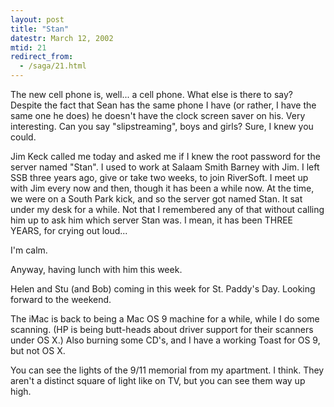 ```yaml
---
layout: post
title: "Stan"
datestr: March 12, 2002
mtid: 21
redirect_from:
  - /saga/21.html
---
```


The new cell phone is, well... a cell phone. What else is there to say? Despite
the fact that Sean has the same phone I have (or rather, I have the same one
he does) he doesn't have the clock screen saver on his. Very interesting. Can
you say "slipstreaming", boys and girls? Sure, I knew you could.

Jim Keck called me today and asked me if I knew the root password for the server
named "Stan". I used to work at Salaam Smith Barney with Jim. I left
SSB three years ago, give or take two weeks, to join RiverSoft. I meet up with
Jim every now and then, though it has been a while now. At the time, we were
on a South Park kick, and so the server got named Stan. It sat under my desk
for a while. Not that I remembered any of that without calling him up to ask
him which server Stan was. I mean, it has been THREE YEARS, for crying out loud...

I'm calm.

Anyway, having lunch with him this week.

Helen and Stu (and Bob) coming in this week for St. Paddy's Day. Looking forward
to the weekend.

The iMac is back to being a Mac OS 9 machine for a while, while I do some scanning.
(HP is being butt-heads about driver support for their scanners under OS X.)
Also burning some CD's, and I have a working Toast for OS 9, but not OS X.

You can see the lights of the 9/11 memorial from my apartment. I think. They
aren't a distinct square of light like on TV, but you can see them way up high.

